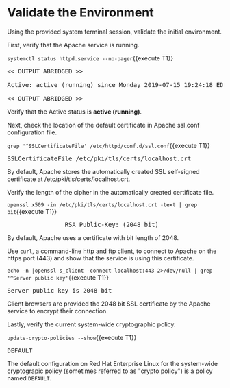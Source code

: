 # Validate the Environment 
Using the provided system terminal session, validate the initial environment.   

First, verify that the Apache service is running.   

`systemctl status httpd.service --no-pager`{{execute T1}}

<pre class="file">
<< OUTPUT ABRIDGED >>

Active: active (running) since Monday 2019-07-15 19:24:18 EDT; 3h 59min left

<< OUTPUT ABRIDGED >>
</pre>

Verify that the Active status is __active (running)__.   

Next, check the location of the default certificate in Apache 
ssl.conf configuration file.   

`grep '^SSLCertificateFile' /etc/httpd/conf.d/ssl.conf`{{execute T1}}

<pre class="file">
SSLCertificateFile /etc/pki/tls/certs/localhost.crt
</pre>

By default, Apache stores the automatically created SSL self-signed
certificate at /etc/pki/tls/certs/localhost.crt.   

Verify the length of the cipher in the automatically created certificate 
file.    

`openssl x509 -in /etc/pki/tls/certs/localhost.crt -text | grep bit`{{execute T1}}

<pre class="file">
                RSA Public-Key: (2048 bit)
</pre>

By default, Apache uses a certificate with bit length of 2048.   

Use `curl`, a command-line http and ftp client, to connect to Apache on the 
https port (443) and show that the service is using this certificate.   

`echo -n |openssl s_client -connect localhost:443 2>/dev/null | grep '^Server public key'`{{execute T1}}

<pre class="file">
Server public key is 2048 bit
</pre>

Client browsers are provided the 2048 bit SSL certificate by the Apache service
to encrypt their connection.   

Lastly, verify the current system-wide cryptographic policy.   

`update-crypto-policies --show`{{execute T1}}

<pre class="file">
DEFAULT
</pre>

The default configuration on Red Hat Enterprise Linux for the system-wide
cryptograpic policy (sometimes referred to as "crypto policy") is a
policy named `DEFAULT`.
